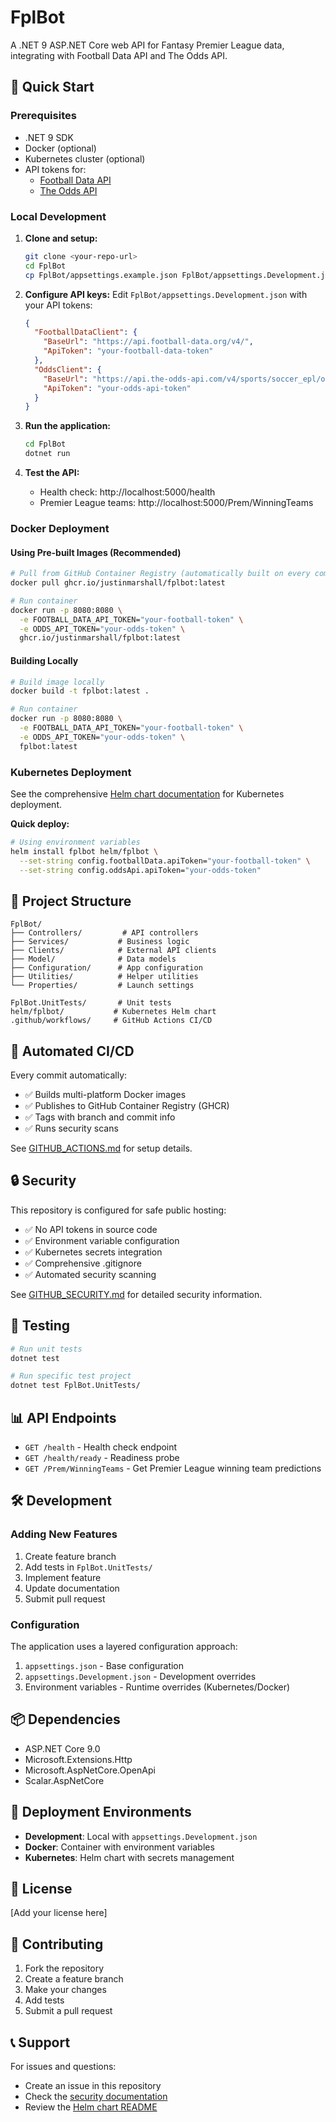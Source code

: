 # FplBot

A .NET 9 ASP.NET Core web API for Fantasy Premier League data, integrating with Football Data API and The Odds API.

## 🚀 Quick Start

### Prerequisites
- .NET 9 SDK
- Docker (optional)
- Kubernetes cluster (optional)
- API tokens for:
  - [Football Data API](https://www.football-data.org/client/register)
  - [The Odds API](https://the-odds-api.com/)

### Local Development

1. **Clone and setup:**
   ```bash
   git clone <your-repo-url>
   cd FplBot
   cp FplBot/appsettings.example.json FplBot/appsettings.Development.json
   ```

2. **Configure API keys:**
   Edit `FplBot/appsettings.Development.json` with your API tokens:
   ```json
   {
     "FootballDataClient": {
       "BaseUrl": "https://api.football-data.org/v4/",
       "ApiToken": "your-football-data-token"
     },
     "OddsClient": {
       "BaseUrl": "https://api.the-odds-api.com/v4/sports/soccer_epl/odds",
       "ApiToken": "your-odds-api-token"
     }
   }
   ```

3. **Run the application:**
   ```bash
   cd FplBot
   dotnet run
   ```

4. **Test the API:**
   - Health check: http://localhost:5000/health
   - Premier League teams: http://localhost:5000/Prem/WinningTeams

### Docker Deployment

#### Using Pre-built Images (Recommended)
```bash
# Pull from GitHub Container Registry (automatically built on every commit)
docker pull ghcr.io/justinmarshall/fplbot:latest

# Run container
docker run -p 8080:8080 \
  -e FOOTBALL_DATA_API_TOKEN="your-football-token" \
  -e ODDS_API_TOKEN="your-odds-token" \
  ghcr.io/justinmarshall/fplbot:latest
```

#### Building Locally
```bash
# Build image locally
docker build -t fplbot:latest .

# Run container
docker run -p 8080:8080 \
  -e FOOTBALL_DATA_API_TOKEN="your-football-token" \
  -e ODDS_API_TOKEN="your-odds-token" \
  fplbot:latest
```

### Kubernetes Deployment

See the comprehensive [Helm chart documentation](helm/fplbot/README.md) for Kubernetes deployment.

**Quick deploy:**
```bash
# Using environment variables
helm install fplbot helm/fplbot \
  --set-string config.footballData.apiToken="your-football-token" \
  --set-string config.oddsApi.apiToken="your-odds-token"
```

## 📁 Project Structure

```
FplBot/
├── Controllers/         # API controllers
├── Services/           # Business logic
├── Clients/            # External API clients
├── Model/              # Data models
├── Configuration/      # App configuration
├── Utilities/          # Helper utilities
└── Properties/         # Launch settings

FplBot.UnitTests/       # Unit tests
helm/fplbot/           # Kubernetes Helm chart
.github/workflows/     # GitHub Actions CI/CD
```

## 🚀 Automated CI/CD

Every commit automatically:
- ✅ Builds multi-platform Docker images
- ✅ Publishes to GitHub Container Registry (GHCR)
- ✅ Tags with branch and commit info
- ✅ Runs security scans

See [GITHUB_ACTIONS.md](GITHUB_ACTIONS.md) for setup details.

## 🔒 Security

This repository is configured for safe public hosting:
- ✅ No API tokens in source code
- ✅ Environment variable configuration
- ✅ Kubernetes secrets integration
- ✅ Comprehensive .gitignore
- ✅ Automated security scanning

See [GITHUB_SECURITY.md](GITHUB_SECURITY.md) for detailed security information.

## 🧪 Testing

```bash
# Run unit tests
dotnet test

# Run specific test project
dotnet test FplBot.UnitTests/
```

## 📊 API Endpoints

- `GET /health` - Health check endpoint
- `GET /health/ready` - Readiness probe
- `GET /Prem/WinningTeams` - Get Premier League winning team predictions

## 🛠️ Development

### Adding New Features

1. Create feature branch
2. Add tests in `FplBot.UnitTests/`
3. Implement feature
4. Update documentation
5. Submit pull request

### Configuration

The application uses a layered configuration approach:
1. `appsettings.json` - Base configuration
2. `appsettings.Development.json` - Development overrides
3. Environment variables - Runtime overrides (Kubernetes/Docker)

## 📦 Dependencies

- ASP.NET Core 9.0
- Microsoft.Extensions.Http
- Microsoft.AspNetCore.OpenApi
- Scalar.AspNetCore

## 🚢 Deployment Environments

- **Development**: Local with `appsettings.Development.json`
- **Docker**: Container with environment variables
- **Kubernetes**: Helm chart with secrets management

## 📝 License

[Add your license here]

## 🤝 Contributing

1. Fork the repository
2. Create a feature branch
3. Make your changes
4. Add tests
5. Submit a pull request

## 📞 Support

For issues and questions:
- Create an issue in this repository
- Check the [security documentation](GITHUB_SECURITY.md)
- Review the [Helm chart README](helm/fplbot/README.md)